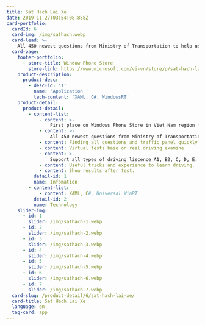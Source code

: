 ```yaml
---
title: Sat Hach Lai Xe
date: 2019-11-27T03:54:08.858Z
card-portfolio:
  cardId: 6
  card-img: /img/sathach.webp
  card-lead: >-
    All 450 newest questions from Ministry of Transportation to help user pass driving examine. Useful tricks and experience to ...
  card-page:
    footer-portfolio:      
      - store-title: Window Phone Store
        store-link: https://www.microsoft.com/vi-vn/store/p/sat-hach-lai-xe/9nblggh089r4#
    product-description:
      product-desc:
        - desc-id: '1'
          name: 'Application '
          tech-content: 'XAML, C#, WindowsRT'
    product-detail:
      product-detail:
        - content-list:
            - content: >-
                First place on Windows Phone Store in Viet Nam region for years.
            - content: >-
                All 450 newest questions from Ministry of Transportation to help user pass driving examine.
            - content: Finding all questions and traffic panel quickly
            - content: Virtual tests base on real driving examine.
            - content: >-
                Support all types of driving liscence A1, B2, C, D, E.
            - content: Useful tricks and experience to learn driving.
            - content: Show results after test.
          detail-id: 1
          name: Infomation
        - content-list:
            - content: XAML, C#, Universal WinRT           
          detail-id: 2
          name: Technology
    slider-img:
      - id: 1
        slider: /img/sathach-1.webp
      - id: 2
        slider: /img/sathach-2.webp
      - id: 3
        slider: /img/sathach-3.webp
      - id: 4
        slider: /img/sathach-4.webp
      - id: 5
        slider: /img/sathach-5.webp
      - id: 6
        slider: /img/sathach-6.webp
      - id: 7
        slider: /img/sathach-7.webp
  card-slug: /product-detail/6/sat-hach-lai-xe/
  card-title: Sat Hach Lai Xe
  language: en
  tag-card: app
---
```


